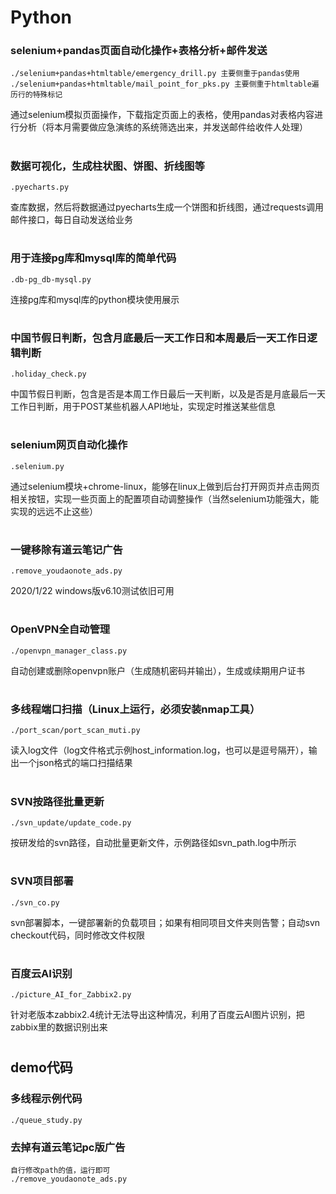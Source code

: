 # Python
### selenium+pandas页面自动化操作+表格分析+邮件发送
```console
./selenium+pandas+htmltable/emergency_drill.py 主要侧重于pandas使用
./selenium+pandas+htmltable/mail_point_for_pks.py 主要侧重于htmltable遍历行的特殊标记
```
通过selenium模拟页面操作，下载指定页面上的表格，使用pandas对表格内容进行分析（将本月需要做应急演练的系统筛选出来，并发送邮件给收件人处理）
#

### 数据可视化，生成柱状图、饼图、折线图等
```console
.pyecharts.py
```
查库数据，然后将数据通过pyecharts生成一个饼图和折线图，通过requests调用邮件接口，每日自动发送给业务
#

### 用于连接pg库和mysql库的简单代码
```console
.db-pg_db-mysql.py
```
连接pg库和mysql库的python模块使用展示
#

### 中国节假日判断，包含月底最后一天工作日和本周最后一天工作日逻辑判断
```console
.holiday_check.py
```
中国节假日判断，包含是否是本周工作日最后一天判断，以及是否是月底最后一天工作日判断，用于POST某些机器人API地址，实现定时推送某些信息
#

### selenium网页自动化操作
```console
.selenium.py
```
通过selenium模块+chrome-linux，能够在linux上做到后台打开网页并点击网页相关按钮，实现一些页面上的配置项自动调整操作（当然selenium功能强大，能实现的远远不止这些）
#

### 一键移除有道云笔记广告
```console
.remove_youdaonote_ads.py
```
2020/1/22 windows版v6.10测试依旧可用
#

### OpenVPN全自动管理
```console
./openvpn_manager_class.py
```
自动创建或删除openvpn账户（生成随机密码并输出），生成或续期用户证书
#

### 多线程端口扫描（Linux上运行，必须安装nmap工具）
```console
./port_scan/port_scan_muti.py
```
读入log文件（log文件格式示例host_information.log，也可以是逗号隔开），输出一个json格式的端口扫描结果
#

### SVN按路径批量更新
```console
./svn_update/update_code.py
```
按研发给的svn路径，自动批量更新文件，示例路径如svn_path.log中所示
#

### SVN项目部署
```console
./svn_co.py
```
svn部署脚本，一键部署新的负载项目；如果有相同项目文件夹则告警；自动svn checkout代码，同时修改文件权限
#

### 百度云AI识别
```console
./picture_AI_for_Zabbix2.py
```
针对老版本zabbix2.4统计无法导出这种情况，利用了百度云AI图片识别，把zabbix里的数据识别出来
#

## demo代码
### 多线程示例代码
```console
./queue_study.py
```

### 去掉有道云笔记pc版广告
```console
自行修改path的值，运行即可
./remove_youdaonote_ads.py
```
